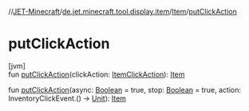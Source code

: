 //[JET-Minecraft](../../../index.md)/[de.jet.minecraft.tool.display.item](../index.md)/[Item](index.md)/[putClickAction](put-click-action.md)

# putClickAction

[jvm]\
fun [putClickAction](put-click-action.md)(clickAction: [ItemClickAction](../../de.jet.minecraft.tool.display.item.action/-item-click-action/index.md)): [Item](index.md)

fun [putClickAction](put-click-action.md)(async: [Boolean](https://kotlinlang.org/api/latest/jvm/stdlib/kotlin/-boolean/index.html) = true, stop: [Boolean](https://kotlinlang.org/api/latest/jvm/stdlib/kotlin/-boolean/index.html) = true, action: InventoryClickEvent.() -&gt; [Unit](https://kotlinlang.org/api/latest/jvm/stdlib/kotlin/-unit/index.html)): [Item](index.md)
